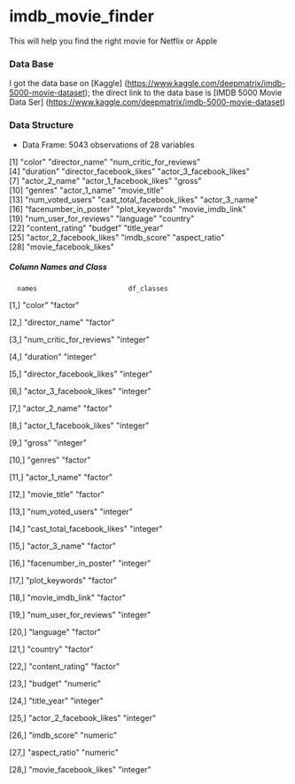 # imdb_movie_finder
This will help you find the right movie for Netflix or Apple 

### Data Base
I got the data base on [Kaggle] (https://www.kaggle.com/deepmatrix/imdb-5000-movie-dataset); the direct link to the data base is [IMDB 5000 Movie Data Ser] (https://www.kaggle.com/deepmatrix/imdb-5000-movie-dataset)


### Data Structure
  * Data Frame: 5043 observations of 28 variables
  
   [1] "color"                     "director_name"             "num_critic_for_reviews"   
 [4] "duration"                  "director_facebook_likes"   "actor_3_facebook_likes"   
 [7] "actor_2_name"              "actor_1_facebook_likes"    "gross"                    
[10] "genres"                    "actor_1_name"              "movie_title"              
[13] "num_voted_users"           "cast_total_facebook_likes" "actor_3_name"             
[16] "facenumber_in_poster"      "plot_keywords"             "movie_imdb_link"          
[19] "num_user_for_reviews"      "language"                  "country"                  
[22] "content_rating"            "budget"                    "title_year"               
[25] "actor_2_facebook_likes"    "imdb_score"                "aspect_ratio"             
[28] "movie_facebook_likes"


##### Column Names and Class

      names                       df_classes
 [1,] "color"                     "factor" 
 
 [2,] "director_name"             "factor"  
 
 [3,] "num_critic_for_reviews"    "integer" 
 
 [4,] "duration"                  "integer" 
 
 [5,] "director_facebook_likes"   "integer" 
 
 [6,] "actor_3_facebook_likes"    "integer" 
 
 [7,] "actor_2_name"              "factor"  
 
 [8,] "actor_1_facebook_likes"    "integer" 
 
 [9,] "gross"                     "integer" 
 
[10,] "genres"                    "factor"  

[11,] "actor_1_name"              "factor"  

[12,] "movie_title"               "factor"  

[13,] "num_voted_users"           "integer" 

[14,] "cast_total_facebook_likes" "integer" 

[15,] "actor_3_name"              "factor"  

[16,] "facenumber_in_poster"      "integer" 

[17,] "plot_keywords"             "factor"  

[18,] "movie_imdb_link"           "factor"  

[19,] "num_user_for_reviews"      "integer" 

[20,] "language"                  "factor"  

[21,] "country"                   "factor"  

[22,] "content_rating"            "factor"  

[23,] "budget"                    "numeric" 

[24,] "title_year"                "integer" 

[25,] "actor_2_facebook_likes"    "integer" 

[26,] "imdb_score"                "numeric" 

[27,] "aspect_ratio"              "numeric" 

[28,] "movie_facebook_likes"      "integer"
